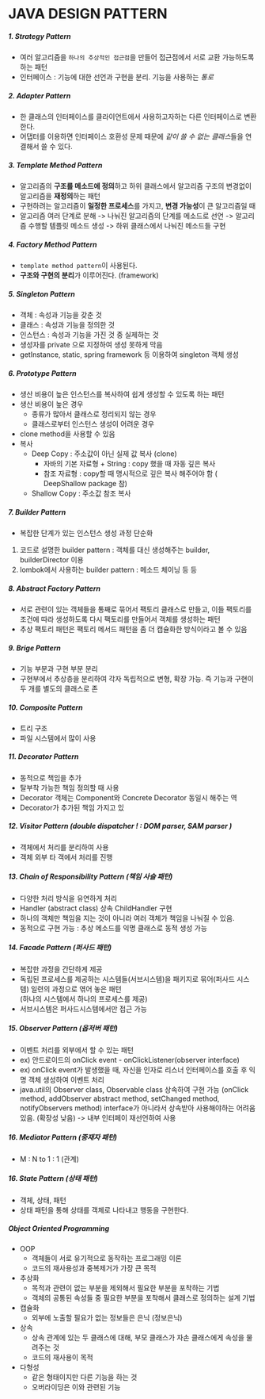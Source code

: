 # JAVA DESIGN PATTERN

##### 1. Strategy Pattern
- 여러 알고리즘을 `하나의 추상적인 접근점`을 만들어 접근점에서 서로 교환 가능하도록 하는 패턴
- 인터페이스 : 기능에 대한 선언과 구현을 분리. 기능을 사용하는 _통로_

##### 2. Adapter Pattern
- 한 클래스의 인터페이스를 클라이언트에서 사용하고자하는 다른 인터페이스로 변환한다.
- 어댑터를 이용하면 인터페이스 호환성 문제 때문에 *같이 쓸 수 없는 클래스*들을 연결해서 쓸 수 있다.
    
##### 3. Template Method Pattern 
- 알고리즘의 **구조를 메소드에 정의**하고 하위 클래스에서 알고리즘 구조의 변경없이 알고리즘을 **재정의**하는 패턴
- 구현하려는 알고리즘이 **일정한 프로세스**를 가지고, **변경 가능성**이 큰 알고리즘일 때
- 알고리즘 여러 단계로 분해 -> 나눠진 알고리즘의 단계를 메소드로 선언 -> 알고리즘 수행할 템플릿 메소드 생성 -> 하위 클래스에서 나눠진 메소드들 구현

##### 4. Factory Method Pattern
- `template method pattern`이 사용된다.
- **구조와 구현의 분리**가 이루어진다. (framework)

##### 5.  Singleton Pattern
- 객체 : 속성과 기능을 갖춘 것
- 클래스 : 속성과 기능을 정의한 것 
- 인스턴스 : 속성과 기능을 가진 것 중 실제하는 것 
- 생성자를 private 으로 지정하여 생성 못하게 막음
- getInstance, static, spring framework 등 이용하여 singleton 객체 생성 

##### 6. Prototype Pattern 
- 생산 비용이 높은 인스턴스를 복사하여 쉽게 생성할 수 있도록 하는 패턴 
- 생산 비용이 높은 경우 
    - 종류가 많아서 클래스로 정리되지 않는 경우
    - 클래스로부터 인스턴스 생성이 어려운 경우 
- clone method을 사용할 수 있음
- 복사
    - Deep Copy : 주소값이 아닌 실제 값 복사 (clone) 
        - 자바의 기본 자료형 + String : copy 했을 때 자동 깊은 복사 
        - 참조 자료형 : copy할 때 명시적으로 깊은 복사 해주어야 함 ( DeepShallow package 참) 
    - Shallow Copy : 주소값 참조 복사 
    
##### 7. Builder Pattern 
- 복잡한 단계가 있는 인스턴스 생성 과정 단순화 
1. 코드로 설명한 builder pattern : 객체를 대신 생성해주는 builder, builderDirector  이용
2. lombok에서 사용하는 builder pattern : 메소드 체이닝 등 
등

##### 8. Abstract Factory Pattern 
- 서로 관련이 있는 객체들을 통째로 묶어서 팩토리 클래스로 만들고, 이들 팩토리를 조건에 따라 생성하도록 다시 팩토리를 만들어서 객체를 생성하는 패턴
- 추상 팩토리 패턴은 팩토리 메서드 패턴을 좀 더 캡슐화한 방식이라고 볼 수 있음

##### 9. Brige Pattern
- 기능 부분과 구현 부분 분리 
- 구현부에서 추상층을 분리하여 각자 독립적으로 변형, 확장 가능. 즉 기능과 구현이 두 개를 별도의 클래스로 존

##### 10. Composite Pattern
- 트리 구조 
- 파일 시스템에서 많이 사용 

##### 11. Decorator Pattern
- 동적으로 책임을 추가 
- 탈부착 가능한 책임 정의할 때 사용
- Decorator 객체는 Component와 Concrete Decorator 동일시 해주는 역
- Decorator가 추가된 책임 가지고 있

##### 12. Visitor Pattern (double dispatcher ! : DOM parser, SAM parser ) 
- 객체에서 처리를 분리하여 사용
- 객체 외부 타 객에서 처리를 진행 

##### 13. Chain of Responsibility Pattern (책임 사슬 패턴)
- 다양한 처리 방식을 유연하게 처리
- Handler (abstract class) 상속 ChildHandler 구현
- 하나의 객체만 책임을 지는 것이 아니라 여러 객체가 책임을 나눠질 수 있음.
- 동적으로 구현 가능 : 추상 메소드를 익명 클래스로 동적 생성 가능

##### 14. Facade Pattern (퍼사드 패턴)
- 복잡한 과정을 간단하게 제공
- 독립된 프로세스를 제공하는 시스템들(서브시스템)을 패키지로 묶어(퍼사드 시스템) 일련의 과정으로 엮어 놓은 패턴  
    (하나의 시스템에서 하나의 프로세스를 제공)
- 서브시스템은 퍼사드시스템에서만 접근 가능 
    
##### 15. Observer Pattern (옵저버 패턴)
- 이벤트 처리를 외부에서 할 수 있는 패턴 
- ex) 안드로이드의 onClick event - onClickListener(observer interface) 
- ex) onClick event가 발생했을 때,  자신을 인자로 리스너 인터페이스를 호출 후 익명 객체 생성하여 이벤트 처리
- java.util의 Observer class, Observable class 상속하여 구현 가능 (onClick method, addObserver abstract method, setChanged method, notifyObservers method)
    interface가 아니라서 상속받아 사용해야하는 어려움있음. (확장성 낮음) -> 내부 인터페이 재선언하여 사용 
    
##### 16. Mediator Pattern (중재자 패턴)
- M : N to 1 : 1 (관계)

##### 16. State Pattern (상태 패턴)
- 객체, 상태, 패턴
- 상태 패턴을 통해 상태를 객체로 나타내고 행동을 구현한다.




##### Object Oriented Programming
- OOP
    - 객체들이 서로 유기적으로 동작하는 프로그래밍 이론
    - 코드의 재사용성과 중복제거가 가장 큰 목적
- 추상화
    - 목적과 관련이 없는 부분을 제외해서 필요한 부분을 포착하는 기법
    - 객체의 공통된 속성들 중 필요한 부분을 포착해서 클래스로 정의하는 설계 기법
- 캡슐화
     - 외부에 노출할 필요가 없는 정보들은 은닉 (정보은닉)
- 상속
    - 상속 관계에 있는 두 클래스에 대해, 부모 클래스가 자손 클래스에게 속성을 물려주는 것
    - 코드의 재사용이 목적
- 다형성
    - 같은 형태이지만 다른 기능을 하는 것
    - 오버라이딩은 이와 관련된 기능





 